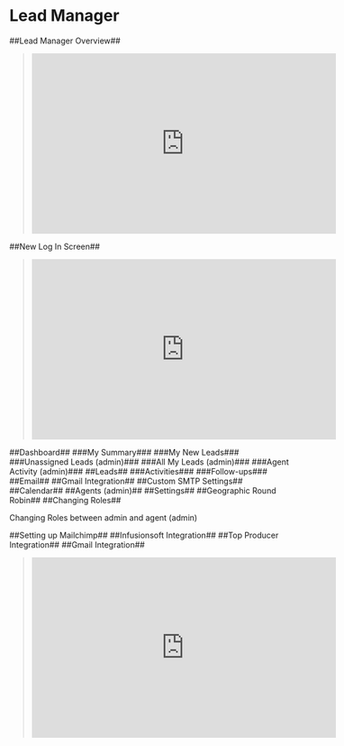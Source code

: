 # Lead Manager

##Lead Manager Overview##

> <iframe width="540" height="320" src="https://www.youtube.com/embed/atpS9QBuqNk" frameborder="0" allowfullscreen></iframe>

##New Log In Screen##

> <iframe width="540" height="320" src="https://www.youtube.com/embed/PVEss9KUvcs" frameborder="0" allowfullscreen></iframe>

##Dashboard##
###My Summary###
###My New Leads###
###Unassigned Leads (admin)###
###All My Leads (admin)###
###Agent Activity (admin)###
##Leads##
###Activities###
###Follow-ups###
##Email##
##Gmail Integration##
##Custom SMTP Settings##
##Calendar##
##Agents (admin)##
##Settings##
##Geographic Round Robin##
##Changing Roles##

Changing Roles between admin and agent (admin)

##Setting up Mailchimp##
##Infusionsoft Integration##
##Top Producer Integration##
##Gmail Integration##

> <iframe width="540" height="320" src="https://www.youtube.com/embed/6zTb-E3vJkA" frameborder="0" allowfullscreen></iframe>
